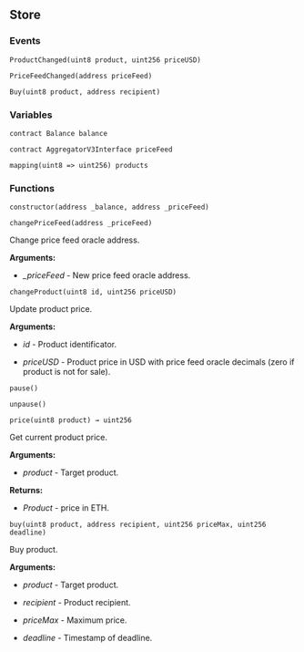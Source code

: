 ## Store





### Events
```solidity
ProductChanged(uint8 product, uint256 priceUSD)
```





```solidity
PriceFeedChanged(address priceFeed)
```





```solidity
Buy(uint8 product, address recipient)
```






### Variables
```solidity
contract Balance balance
```

```solidity
contract AggregatorV3Interface priceFeed
```

```solidity
mapping(uint8 => uint256) products
```


### Functions
```solidity
constructor(address _balance, address _priceFeed)
```





```solidity
changePriceFeed(address _priceFeed)
```

Change price feed oracle address.




**Arguments:**
- *_priceFeed* - New price feed oracle address.

```solidity
changeProduct(uint8 id, uint256 priceUSD)
```

Update product price.




**Arguments:**
- *id* - Product identificator.

- *priceUSD* - Product price in USD with price feed oracle decimals (zero if product is not for sale).

```solidity
pause()
```





```solidity
unpause()
```





```solidity
price(uint8 product) → uint256
```

Get current product price.




**Arguments:**
- *product* - Target product.


**Returns:**
- *Product* - price in ETH.

```solidity
buy(uint8 product, address recipient, uint256 priceMax, uint256 deadline)
```

Buy product.




**Arguments:**
- *product* - Target product.

- *recipient* - Product recipient.

- *priceMax* - Maximum price.

- *deadline* - Timestamp of deadline.

